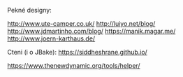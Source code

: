 Pekné designy:

http://www.ute-camper.co.uk/
http://luiyo.net/blog/
http://www.jdmartinho.com/blog/
https://manik.magar.me/
http://www.joern-karthaus.de/

Cteni (i o JBake):
https://siddheshrane.github.io/

https://www.thenewdynamic.org/tools/helper/
